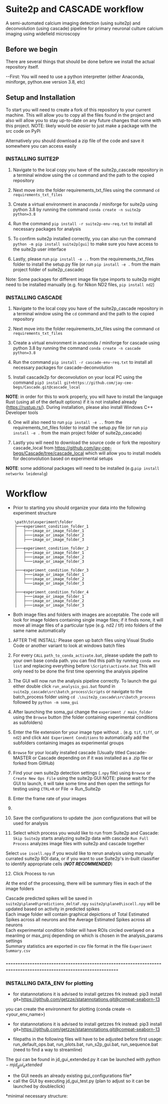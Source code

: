 # Suite2p and CASCADE workflow

A semi-automated calcium imaging detection (using suite2p) and deconvolution (using cascade) pipeline for primary neuronal culture calcium imaging using widefield microscopy


## Before we begin

There are several things that should be done before we install the actual repository itself. 

--First: You will need to use a python interpretter (either Anaconda, miniforge, python.exe version 3.8, etc)

## Setup and Installation 

To start you will need to create a fork of this repository to your current machine. This will allow you to copy all the files found in the project and also 
will allow you to stay up-to-date on any future changes that come with this project. NOTE: likely would be _easier_ to just make a package with the src code on PyPi

Alternatively you should download a zip file of the code and save it somewhere you can access easily

### INSTALLING SUITE2P

1. Navigate to the local copy you have of the suite2p_cascade repository in a terminal window using the `cd` command and the path to the copied repository

2. Next move into the folder requirements_txt_files using the command `cd requirements_txt_files`

3. Create a virtual environment in anaconda / miniforge for suite2p using python 3.8 by running the command `conda create -n suite2p python=3.8`

4. Run the command `pip install -r suite2p-env-req.txt` to install all necessary packages for analysis

5. To confirm suite2p installed correctly, you can also run the command `python -m pip install suite2p[gui]` to make sure you have access to the suite2p user interface

6. Lastly, please run `pip install -e ..` from the requirements_txt_files folder to install the setup.py file (or run `pip install -e .` from the main project folder of suite2p_cascade)

Note: Some packages for different image file type imports to suite2p might need to be installed manually (e.g. for Nikon ND2 files, `pip install nd2`)

### INSTALLING CASCADE

1. Navigate to the local copy you have of the suite2p_cascade repository in a terminal window using the `cd` command and the path to the copied repository

2. Next move into the folder requirements_txt_files using the command `cd requirements_txt_files`

3. Create a virtual environment in anaconda / miniforge for cascade using python 3.8 by running the command `conda create -n cascade python=3.8`

4. Run the command `pip install -r cascade-env-req.txt` to install all necessary packages for cascade-deconvolution

5. Install cascade2p for deconvolution on your local PC using the command `pip3 install git+https://github.com/jay-cee-begs/Cascade.git@cascade_local`

**NOTE**: in order for this to work properly, you will have to install the language Rust (using all of the default options) if it is not installed already (https://rustup.rs/). During installation, please also install Windows C++ Developer tools

6. One will also need to run `pip install -e ..` from the requirements_txt_files folder to install the setup.py file (or run `pip install -e .` from the main project folder of suite2p_cascade)

7. Lastly you will need to download the source code or fork the repository cascade_local from https://github.com/jay-cee-begs/Cascade/tree/cascade_local 
which will allow you to install models for deconvolution based on experimental setups

**NOTE**: some additional packages will need to be installed (e.g.`pip install networkx leidenalg`)

# Workflow

* Prior to starting you should organize your data into the following experiment structure
```
    \path\to\experiment\folder
    ├───experiment_condition_folder_1
    │   ├───image_or_image_folder_1
    │   ├───image_or_image_folder_2
    │   ├───image_or_image_folder_3
    │       
    ├───experiment_condition_folder_2
    │   ├───image_or_image_folder_1
    │   ├───image_or_image_folder_2
    │   └───image_or_image_folder_3
    │       
    ├───experiment_condition_folder_3
    │   ├───image_or_image_folder_1
    │   ├───image_or_image_folder_2
    │   └───image_or_image_folder_3
    │       
    ├───experiment_condition_folder_4
    │   ├───image_or_image_folder_1
    │   ├───image_or_image_folder_2
    │   ├───image_or_image_folder_3
```
* Both image files and folders with images are acceptable. The code will look for image folders containing single image files; if it finds none, it will move all image files of a particular type (e.g. nd2 / tif) into folders of the same name automatically


1. AFTER THE INSTALL: Please open up batch files using Visual Studio Code or another variant to look at windows batch files

2. For every `CALL` `path_to_conda_activate.bat`, please update the path to your own base conda path. you can find this path by running `conda env list` and replacing everything before `\Scripts\activate.bat` This will only need to be done the first time openning the analysis pipeline

3. The GUI will now run the analysis pipeline correctly.
To launch the gui either double click `run_analysis_gui.bat` found in `suite2p_cascade\src\batch_process\Scripts` or navigate to the batch_process folder using `cd .\suite2p_cascade\src\batch_process` followed by `python -m soma_gui`

4. After launching the soma_gui change the `experiment / main_folder` using the `Browse` button (the folder containing experimental conditions as subfolders)

5. Enter the file extension for your image type without `.` (e.g. `tif`, `tiff`, or `nd2`) and click `Add Experiment Conditions` to automatically add the subfolders containing images as experimental groups

6. `Browse` for your locally installed cascade (Usually titled Cascade-MASTER or Cascade depending on if it was installed as a .zip file or forked from GitHub)

7. Find your own suite2p detection settings (`.npy` file) using `Browse` or `Create New Ops File` using the suite2p GUI
NOTE: please wait for the GUI to launch, it will take some time and then open the settings for testing using `CTRL+R` or File -> Run_Suite2p

8. Enter the frame rate of your images

9. 

10. Save the configurations to update the .json configurations that will be used for analysis

11. Select which process you would like to run from Suite2p and Cascade: `Skip Suite2p` starts analyzing suite2p data with cascade `Run Full Process` analyzes image files with suite2p and cascade together

Select `use iscell.npy` if you would like to rerun analysis using manually currated suite2p ROI data, or if you want to use Suite2p's in-built classifier to identify appropriate cells (***NOT RECOMMENDED***)

12. Click Process to run 

At the end of the processing, there will be summary files in each of the image folders

Cascade predicted spikes will be saved in `suite2p\plane0\predictions_deltaF.npy`
`suite2p\plane0\iscell.npy` will be updated based on activity in predicted spikes
<br>
Each image folder will contain graphical depictions of Total Estimated Spikes across all neurons and the Average Estimated Spikes across all neurons
<br>
Each experimental condition folder will have ROIs circled overlayed on a meanImg or max_proj depending on which is chosen in the analysis_params settings
<br> 
Summary statistics are exported in csv file format in the file `Experiment Summary.csv`

### ***----------------------------------------------------------------------------------------------------------------***



### INSTALLING DATA_ENV for plotting
- for statannotations it is advised to install getzzes frk instead: pip3 install git+https://github.com/getzze/statannotations.git@compat-seaborn-13

you can create the environment for plotting (conda create -n <your_env_name>)

- for statannotations it is advised to install getzzes frk instead: pip3 install git+https://github.com/getzze/statannotations.git@compat-seaborn-13

- filepaths in the following files will have to be adjusted before first usage: run_default_ops.bat, run_plots.bat, run_s2p_gui.bat, run_sequence.bat (need to find a way to streamline)


The gui can be found in jd_gui_extended.py
it can be launched with $python -m jd_gui_extended$
- the GUI needs an already existing gui_configurations file*
- call the GUI by executing jd_gui_test.py (plan to adjust so it can be launched by doubleclick)

*minimal necessary structure: 

